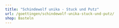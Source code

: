 ```yaml
---
title: "Schindewolf unika - Stuck und Putz"
url: /goettingen/schindewolf-unika-stuck-und-putz/
shop: Basteln
---
```

